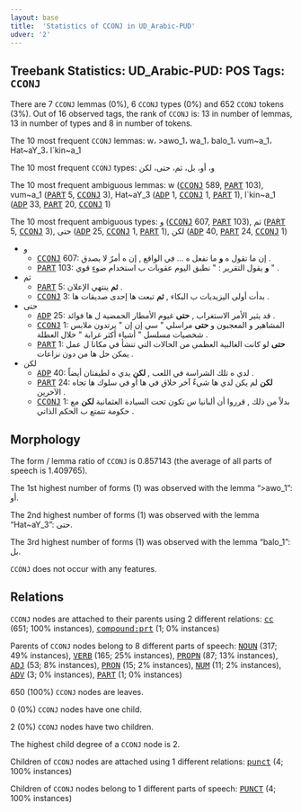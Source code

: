 ```yaml
---
layout: base
title:  'Statistics of CCONJ in UD_Arabic-PUD'
udver: '2'
---
```


## Treebank Statistics: UD_Arabic-PUD: POS Tags: `CCONJ`

There are 7 `CCONJ` lemmas (0%), 6 `CCONJ` types (0%) and 652 `CCONJ` tokens (3%).
Out of 16 observed tags, the rank of `CCONJ` is: 13 in number of lemmas, 13 in number of types and 8 in number of tokens.

The 10 most frequent `CCONJ` lemmas: w، >awo_1، wa_1، balo_1، vum~a_1، Hat~aY_3، l`kin~a_1

The 10 most frequent `CCONJ` types:  و، أو، بل، ثم، حتى، لكن

The 10 most frequent ambiguous lemmas: w (<tt><a href="ar_pud-pos-CCONJ.html">CCONJ</a></tt> 589, <tt><a href="ar_pud-pos-PART.html">PART</a></tt> 103), vum~a_1 (<tt><a href="ar_pud-pos-PART.html">PART</a></tt> 5, <tt><a href="ar_pud-pos-CCONJ.html">CCONJ</a></tt> 3), Hat~aY_3 (<tt><a href="ar_pud-pos-ADP.html">ADP</a></tt> 1, <tt><a href="ar_pud-pos-CCONJ.html">CCONJ</a></tt> 1, <tt><a href="ar_pud-pos-PART.html">PART</a></tt> 1), l`kin~a_1 (<tt><a href="ar_pud-pos-ADP.html">ADP</a></tt> 33, <tt><a href="ar_pud-pos-PART.html">PART</a></tt> 20, <tt><a href="ar_pud-pos-CCONJ.html">CCONJ</a></tt> 1)

The 10 most frequent ambiguous types:  و (<tt><a href="ar_pud-pos-CCONJ.html">CCONJ</a></tt> 607, <tt><a href="ar_pud-pos-PART.html">PART</a></tt> 103), ثم (<tt><a href="ar_pud-pos-PART.html">PART</a></tt> 5, <tt><a href="ar_pud-pos-CCONJ.html">CCONJ</a></tt> 3), حتى (<tt><a href="ar_pud-pos-ADP.html">ADP</a></tt> 25, <tt><a href="ar_pud-pos-CCONJ.html">CCONJ</a></tt> 1, <tt><a href="ar_pud-pos-PART.html">PART</a></tt> 1), لكن (<tt><a href="ar_pud-pos-ADP.html">ADP</a></tt> 40, <tt><a href="ar_pud-pos-PART.html">PART</a></tt> 24, <tt><a href="ar_pud-pos-CCONJ.html">CCONJ</a></tt> 1)


* و
  * <tt><a href="ar_pud-pos-CCONJ.html">CCONJ</a></tt> 607: إن ما تقول ه <b>و</b> ما تفعل ه ... في الواقع , إن ه أمرٌ لا يصدق .
  * <tt><a href="ar_pud-pos-PART.html">PART</a></tt> 103: <b>و</b> يقول التقرير : " نطبق اليوم عقوبات ب استخدام ضوءٍ قوي " .
* ثم
  * <tt><a href="ar_pud-pos-PART.html">PART</a></tt> 5: <b>ثم</b> ينتهي الإعلان .
  * <tt><a href="ar_pud-pos-CCONJ.html">CCONJ</a></tt> 3: بدأت أولى اليزيديات ب البكاء , <b>ثم</b> تبعت ها إحدى صديقات ها .
* حتى
  * <tt><a href="ar_pud-pos-ADP.html">ADP</a></tt> 25: قد يثير الأمر الاستغراب , <b>حتى</b> غيوم الأمطار الحمضية ل ها فوائد .
  * <tt><a href="ar_pud-pos-CCONJ.html">CCONJ</a></tt> 1: المشاهير و المعجبون و <b>حتى</b> مراسلي " سي إن إن " يرتدون ملابس شخصيات مسلسل " أشياء أكثر غرابة " خلال العطلة .
  * <tt><a href="ar_pud-pos-PART.html">PART</a></tt> 1: <b>حتى</b> لو كانت الغالبية العظمى من الحالات التي تنشأ في مكانا ل عمل يمكن حل ها من دون نزاعات .
* لكن
  * <tt><a href="ar_pud-pos-ADP.html">ADP</a></tt> 40: لدي ه تلك الشراسة في اللعب , <b>لكن</b> يدي ه لطيفتان أيضاً .
  * <tt><a href="ar_pud-pos-PART.html">PART</a></tt> 24: <b>لكن</b> لم يكن لدي ها شيءٌ آخر خلاق في ها أو في سلوك ها تجاه الآخرين .
  * <tt><a href="ar_pud-pos-CCONJ.html">CCONJ</a></tt> 1: بدلاً من ذلك , قرروا أن ألبانيا س تكون تحت السيادة العثمانية <b>لكن</b> مع حكومة تتمتع ب الحكم الذاتي .

## Morphology

The form / lemma ratio of `CCONJ` is 0.857143 (the average of all parts of speech is 1.409765).

The 1st highest number of forms (1) was observed with the lemma “>awo_1”: أو.

The 2nd highest number of forms (1) was observed with the lemma “Hat~aY_3”: حتى.

The 3rd highest number of forms (1) was observed with the lemma “balo_1”: بل.

`CCONJ` does not occur with any features.


## Relations

`CCONJ` nodes are attached to their parents using 2 different relations: <tt><a href="ar_pud-dep-cc.html">cc</a></tt> (651; 100% instances), <tt><a href="ar_pud-dep-compound-prt.html">compound:prt</a></tt> (1; 0% instances)

Parents of `CCONJ` nodes belong to 8 different parts of speech: <tt><a href="ar_pud-pos-NOUN.html">NOUN</a></tt> (317; 49% instances), <tt><a href="ar_pud-pos-VERB.html">VERB</a></tt> (165; 25% instances), <tt><a href="ar_pud-pos-PROPN.html">PROPN</a></tt> (87; 13% instances), <tt><a href="ar_pud-pos-ADJ.html">ADJ</a></tt> (53; 8% instances), <tt><a href="ar_pud-pos-PRON.html">PRON</a></tt> (15; 2% instances), <tt><a href="ar_pud-pos-NUM.html">NUM</a></tt> (11; 2% instances), <tt><a href="ar_pud-pos-ADV.html">ADV</a></tt> (3; 0% instances), <tt><a href="ar_pud-pos-PART.html">PART</a></tt> (1; 0% instances)

650 (100%) `CCONJ` nodes are leaves.

0 (0%) `CCONJ` nodes have one child.

2 (0%) `CCONJ` nodes have two children.

The highest child degree of a `CCONJ` node is 2.

Children of `CCONJ` nodes are attached using 1 different relations: <tt><a href="ar_pud-dep-punct.html">punct</a></tt> (4; 100% instances)

Children of `CCONJ` nodes belong to 1 different parts of speech: <tt><a href="ar_pud-pos-PUNCT.html">PUNCT</a></tt> (4; 100% instances)

